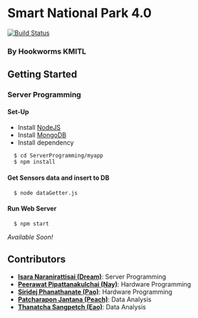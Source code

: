 # Smart National Park 4.0
[![Build Status](https://travis-ci.com/DreamN/HookWorms-Smart-National-Park-4.0.svg?token=TJpXUXyH6FeVTVskWKZU&branch=master)](https://travis-ci.com/DreamN/HookWorms-Smart-National-Park-4.0)
### By Hookworms KMITL
## Getting Started
### Server Programming
#### Set-Up
- Install [NodeJS](https://nodejs.org/en/)
- Install [MongoDB](https://docs.mongodb.com/getting-started/shell/)
- Install dependency

```
  $ cd ServerProgramming/myapp
  $ npm install
```

#### Get Sensors data and insert to DB
```
  $ node dataGetter.js
```

#### Run Web Server
```
  $ npm start
```
*Available Soon!*
## Contributors
- [**Isara Naranirattisai (Dream)**](https://github.com/DreamN): Server Programming
- [**Peerawat Pipattanakulchai (Nay)**](https://www.linkedin.com/in/peerawat-pipattanakulchai-745997117/): Hardware Programming
- [**Siridej Phanathanate (Pao)**](https://www.linkedin.com/in/siridej-phanathanate-aab309115/): Hardware Programming
- [**Patcharapon Jantana (Peach)**](https://web.facebook.com/patcharapon1995): Data Analysis
- [**Thanatcha Sangpetch (Eao)**](https://github.com/ThanatchaEao): Data Analysis
